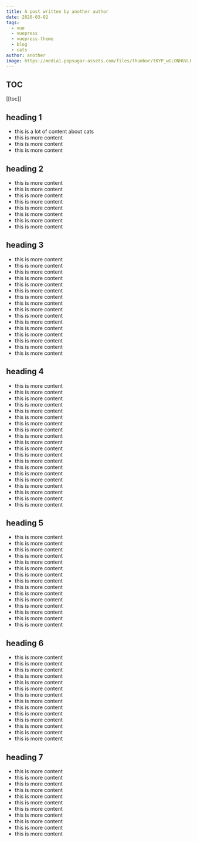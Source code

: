 ```yaml
---
title: A post written by another author
date: 2020-03-02
tags:
  - vue
  - vuepress
  - vuepress-theme
  - blog
  - cats
author: another
image: https://media1.popsugar-assets.com/files/thumbor/tKYP_wGLONHUVLF1MRnmkWF6PVU/fit-in/1024x1024/filters:format_auto-!!-:strip_icc-!!-/2014/10/28/769/n/1922283/b3bfdaa7797ac47d_Sympathy/i/When-Someone-Asks-You-Need-Anything.gif
---
```


## TOC

[[toc]]

## heading 1

- this is a lot of content about cats
- this is more content
- this is more content
- this is more content

## heading 2

- this is more content
- this is more content
- this is more content
- this is more content
- this is more content
- this is more content
- this is more content
- this is more content

## heading 3

- this is more content
- this is more content
- this is more content
- this is more content
- this is more content
- this is more content
- this is more content
- this is more content
- this is more content
- this is more content
- this is more content
- this is more content
- this is more content
- this is more content
- this is more content
- this is more content

## heading 4

- this is more content
- this is more content
- this is more content
- this is more content
- this is more content
- this is more content
- this is more content
- this is more content
- this is more content
- this is more content
- this is more content
- this is more content
- this is more content
- this is more content
- this is more content
- this is more content
- this is more content
- this is more content
- this is more content
- this is more content

## heading 5

- this is more content
- this is more content
- this is more content
- this is more content
- this is more content
- this is more content
- this is more content
- this is more content
- this is more content
- this is more content
- this is more content
- this is more content
- this is more content
- this is more content
- this is more content

## heading 6

- this is more content
- this is more content
- this is more content
- this is more content
- this is more content
- this is more content
- this is more content
- this is more content
- this is more content
- this is more content
- this is more content
- this is more content
- this is more content
- this is more content

## heading 7

- this is more content
- this is more content
- this is more content
- this is more content
- this is more content
- this is more content
- this is more content
- this is more content
- this is more content
- this is more content
- this is more content
